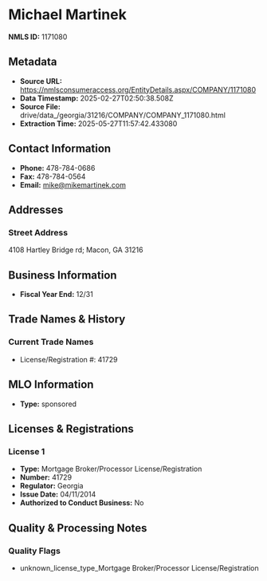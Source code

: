 # Michael Martinek

**NMLS ID:** 1171080

## Metadata
- **Source URL:** https://nmlsconsumeraccess.org/EntityDetails.aspx/COMPANY/1171080
- **Data Timestamp:** 2025-02-27T02:50:38.508Z
- **Source File:** drive/data_/georgia/31216/COMPANY/COMPANY_1171080.html
- **Extraction Time:** 2025-05-27T11:57:42.433080

## Contact Information
- **Phone:** 478-784-0686
- **Fax:** 478-784-0564
- **Email:** mike@mikemartinek.com

## Addresses
### Street Address
4108 Hartley Bridge rd; Macon, GA 31216

## Business Information
- **Fiscal Year End:** 12/31

## Trade Names & History
### Current Trade Names
- License/Registration #: 41729

## MLO Information
- **Type:** sponsored

## Licenses & Registrations

### License 1
- **Type:** Mortgage Broker/Processor License/Registration
- **Number:** 41729
- **Regulator:** Georgia
- **Issue Date:** 04/11/2014
- **Authorized to Conduct Business:** No

## Quality & Processing Notes
### Quality Flags
- unknown_license_type_Mortgage Broker/Processor License/Registration

